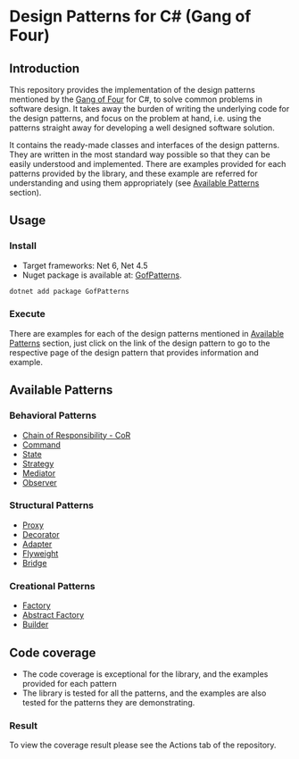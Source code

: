 # Design Patterns for C# (Gang of Four)

## Introduction

This repository provides the implementation of the design patterns mentioned 
by the [Gang of Four](https://en.wikipedia.org/wiki/Design_Patterns) for C#,
to solve common problems in software design.
It takes away the burden of writing the underlying code for the design patterns, and focus on the problem at hand,
i.e. using the patterns straight away for developing a well designed software solution.

It contains the ready-made classes and interfaces of the design patterns.
They are written in the most standard way possible so that they can be easily understood and implemented.
There are examples provided for each patterns provided by the library,
and these example are referred for understanding and using them appropriately
(see [Available Patterns](#available-patterns) section).

## Usage

### Install

- Target frameworks: Net 6, Net 4.5
- Nuget package is available at: [GofPatterns](https://www.nuget.org/packages/GofPatterns/).

```bash
dotnet add package GofPatterns
```

### Execute

There are examples for each of the design patterns mentioned in [Available Patterns](#available-patterns) section,
just click on the link of the design pattern to go to the respective page of the design pattern that provides information and example.

## Available Patterns

### Behavioral Patterns

- [Chain of Responsibility - CoR](README/Behavioral/CoR.md)
- [Command](README/Behavioral/Command.md)
- [State](README/Behavioral/State.md)
- [Strategy](README/Behavioral/Strategy.md)
- [Mediator](README/Behavioral/Mediator.md)
- [Observer](README/Behavioral/Observer.md)

### Structural Patterns

- [Proxy](README/Structural/Proxy.md)
- [Decorator](README/Structural/Decorator.md)
- [Adapter](README/Structural/Adapter.md)
- [Flyweight](README/Structural/Flyweight.md)
- [Bridge](README/Structural/Bridge.md)

### Creational Patterns

- [Factory](README/Creational/Factory.md)
- [Abstract Factory](README/Creational/AbstractFactory.md)
- [Builder](README/Creational/Builder.md)


## Code coverage

- The code coverage is exceptional for the library, and the examples provided for each pattern
- The library is tested for all the patterns, and the examples are also tested for the patterns they are demonstrating.

### Result

To view the coverage result please see the Actions tab of the repository.